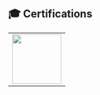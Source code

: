 ## 🎓 Certifications

<table>
  <tr>
    <td align="center">
      <a href="https://www.credly.com/badges/f3f4154e-9a88-48e9-82b5-ce129d118ef1/public_url">
        <img src="https://images.credly.com/size/220x220/images/af8c6b4e-fc31-47c4-8dcb-eb7a2065dc5b/I2CS__1_.png" width="100"><br>
      </a>
    </td>
  </tr>
</table>
